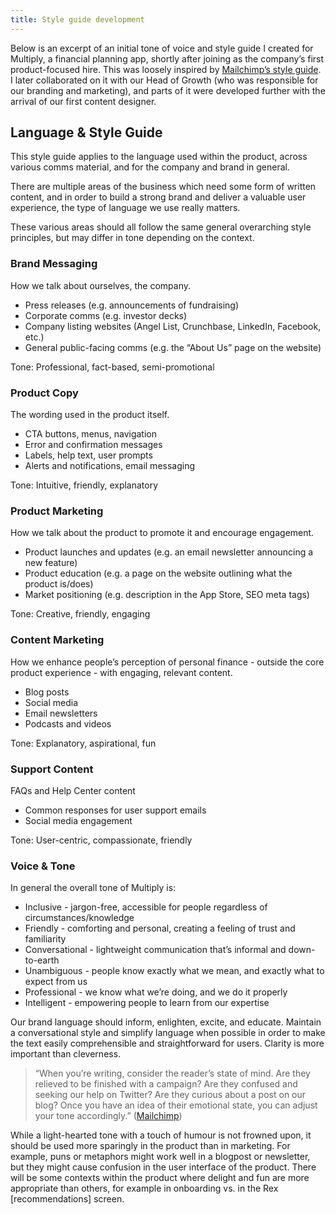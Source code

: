 ```yaml
---
title: Style guide development
---
```


Below is an excerpt of an initial tone of voice and style guide I created for Multiply, a financial planning app, shortly after joining as the company’s first product-focused hire. This was loosely inspired by [Mailchimp’s style guide](https://styleguide.mailchimp.com/). I later collaborated on it with our Head of Growth (who was responsible for our branding and marketing), and parts of it were developed further with the arrival of our first content designer. 

## Language & Style Guide
This style guide applies to the language used within the product, across various comms material, and for the company and brand in general. 

There are multiple areas of the business which need some form of written content, and in order to build a strong brand and deliver a valuable user experience, the type of language we use really matters. 

These various areas should all follow the same general overarching style principles, but may differ in tone depending on the context. 

### Brand Messaging
How we talk about ourselves, the company. 

* Press releases (e.g. announcements of fundraising)
* Corporate comms (e.g. investor decks)
* Company listing websites (Angel List, Crunchbase, LinkedIn, Facebook, etc.)
* General public-facing comms (e.g. the “About Us” page on the website)

Tone: Professional, fact-based, semi-promotional

### Product Copy
The wording used in the product itself.

* CTA buttons, menus, navigation
* Error and confirmation messages
* Labels, help text, user prompts
* Alerts and notifications, email messaging

Tone: Intuitive, friendly, explanatory

### Product Marketing
How we talk about the product to promote it and encourage engagement.

* Product launches and updates (e.g. an email newsletter announcing a new feature)
* Product education (e.g. a page on the website outlining what the product is/does)
* Market positioning (e.g. description in the App Store, SEO meta tags)

Tone: Creative, friendly, engaging

### Content Marketing
How we enhance people’s perception of personal finance - outside the core product experience -  with engaging, relevant content. 

* Blog posts
* Social media
* Email newsletters
* Podcasts and videos

Tone: Explanatory, aspirational, fun

### Support Content 
FAQs and Help Center content

* Common responses for user support emails
* Social media engagement 

Tone: User-centric, compassionate, friendly

### Voice & Tone
In general the overall tone of Multiply is:

* Inclusive - jargon-free, accessible for people regardless of circumstances/knowledge
* Friendly - comforting and personal, creating a feeling of trust and familiarity
* Conversational - lightweight communication that’s informal and down-to-earth
* Unambiguous - people know exactly what we mean, and exactly what to expect from us
* Professional - we know what we’re doing, and we do it properly
* Intelligent - empowering people to learn from our expertise

Our brand language should inform, enlighten, excite, and educate. Maintain a conversational style and simplify language when possible in order to make the text easily comprehensible and straightforward for users. Clarity is more important than cleverness. 

> “When you’re writing, consider the reader’s state of mind. Are they relieved to be finished with a campaign? Are they confused and seeking our help on Twitter? Are they curious about a post on our blog? Once you have an idea of their emotional state, you can adjust your tone accordingly.” ([Mailchimp](https://styleguide.mailchimp.com/voice-and-tone/))

While a light-hearted tone with a touch of humour is not frowned upon, it should be used more sparingly in the product than in marketing. For example, puns or metaphors might work well in a blogpost or newsletter, but they might cause confusion in the user interface of the product. There will be some contexts within the product where delight and fun are more appropriate than others, for example in onboarding vs. in the Rex \[recommendations\] screen. 
